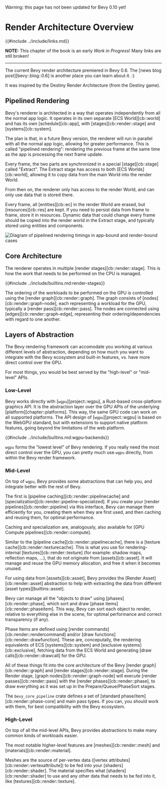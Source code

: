 Warning: this page has not been updated for Bevy 0.10 yet!

# Render Architecture Overview

{{#include ../include/links.md}}

**NOTE:** This chapter of the book is an early *Work in Progress*!
Many links are still broken!

---

The current Bevy render architecture premiered in Bevy 0.6. The [news blog
post][bevy::blog::0.6] is another place you can learn about it. :)

It was inspired by the Destiny Render Architecture (from the Destiny game).

## Pipelined Rendering

Bevy's renderer is architected in a way that operates independently from all
the normal app logic. It operates in its own separate [ECS World][cb::world]
and has its own [schedule][cb::app], with [stages][cb::render::stage] and
[systems][cb::system].

The plan is that, in a future Bevy version, the renderer will run in parallel
with all the normal app logic, allowing for greater performance. This is
called "pipelined rendering": rendering the previous frame at the same time
as the app is processing the next frame update.

Every frame, the two parts are synchronized in a special [stage][cb::stage]
called "Extract". The Extract stage has access to both [ECS Worlds][cb::world],
allowing it to copy data from the main World into the render World.

From then on, the renderer only has access to the render World, and can only
use data that is stored there.

Every frame, all [entities][cb::ec] in the render World are erased, but
[resources][cb::res] are kept. If you need to persist data from frame to
frame, store it in resources. Dynamic data that could change every frame
should be copied into the render world in the Extract stage, and typically
stored using entities and components.

![Diagram of pipelined rendering timings in app-bound and render-bound cases](/img/pipelined-rendering.png)

## Core Architecture

The renderer operates in multiple [render stages][cb::render::stage]. This
is how the work that needs to be performed on the CPU is managed.

{{#include ../include/builtins.md:render-stages}}

The ordering of the workloads to be performed on the GPU is controlled
using the [render graph][cb::render::graph]. The graph consists of
[nodes][cb::render::graph-node], each representing a workload for the GPU,
typically a [render pass][cb::render::pass]. The nodes are connected using
[edges][cb::render::graph-edge], representing their ordering/dependencies
with regard to one another.

## Layers of Abstraction

The Bevy rendering framework can accomodate you working at various different
levels of abstraction, depending on how much you want to integrate with the
Bevy ecosystem and built-in features, vs. have more direct control over the GPU.

For most things, you would be best served by the "high-level" or "mid-level" APIs.

### Low-Level

Bevy works directly with [`wgpu`][project::wgpu], a Rust-based cross-platform
graphics API. It is the abstraction layer over the GPU APIs of the underlying
[platform][chapter::platforms]. This way, the same GPU code can work on all
supported platforms. The API design of [`wgpu`][project::wgpu] is based on
the WebGPU standard, but with extensions to support native platform features,
going beyond the limitations of the web platform.

{{#include ../include/builtins.md:wgpu-backends}}

`wgpu` forms the "lowest level" of Bevy rendering. If you really need the
most direct control over the GPU, you can pretty much use `wgpu` directly,
from within the Bevy render framework.

### Mid-Level

On top of `wgpu`, Bevy provides some abstractions that can help you, and
integrate better with the rest of Bevy.

The first is [pipeline caching][cb::render::pipelinecache] and
[specialization][cb::render::pipeline-specialized]. If you create your
[render pipelines][cb::render::pipeline] via this interface, Bevy can manage
them efficiently for you, creating them when they are first used, and then
caching and reusing them, for optimal performance.

Caching and specialization are, analogously, also available for [GPU Compute
pipelines][cb::render::compute].

Similar to the [pipeline cache][cb::render::pipelinecache], there is a [texture
cache][cb::render::texturecache]. This is what you use for rendering-internal
[textures][cb::render::texture] (for example: shadow maps, reflection maps,
…), that do not originate from [assets][cb::asset]. It will manage and
reuse the GPU memory allocation, and free it when it becomes unused.

For using data from [assets][cb::asset], Bevy provides the [Render
Asset][cb::render::asset] abstraction to help with extracting the data from
different [asset types][builtins::asset].

Bevy can manage all the "objects to draw" using [phases][cb::render::phase],
which sort and draw [phase items][cb::render::phaseitem]. This way, Bevy
can sort each object to render, relative to everything else in the scene,
for optimal performance and correct transparency (if any).

Phase Items are defined using [render commands][cb::render::rendercommand]
and/or [draw functions][cb::render::drawfunction]. These are, conceputally,
the rendering equivalents of ECS [systems][cb::system] and [exclusive
systems][cb::exclusive], fetching data from the ECS World and generating
[draw calls][cb::render::drawcall] for the GPU.

All of these things fit into the core architecture of the Bevy [render
graph][cb::render::graph] and [render stages][cb::render::stage]. During
the Render stage, [graph nodes][cb::render::graph-node] will execute [render
passes][cb::render::pass] with the [render phases][cb::render::phase],
to draw everything as it was set up in the Prepare/Queue/PhaseSort stages.

The `bevy_core_pipeline` crate defines a set of [standard
phase/item][cb::render::phase-core] and main pass types. If you can, you
should work with them, for best compatibility with the Bevy ecosystem.

### High-Level

On top of all the mid-level APIs, Bevy provides abstractions to make many
common kinds of workloads easier.

The most notable higher-level features are [meshes][cb::render::mesh] and
[materials][cb::render::material].

Meshes are the source of per-vertex data ([vertex
attributes][cb::render::vertexattribute]) to be fed into
your [shaders][cb::render::shader]. The material specifies what
[shaders][cb::render::shader] to use and any other data that needs to be
fed into it, like [textures][cb::render::texture].
